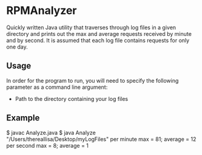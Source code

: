 RPMAnalyzer
==============

Quickly written Java utility that traverses through log files in a given directory and prints out the max and average requests received by minute and by second.  It is assumed that each log file contains requests for only one day.

Usage
-----
In order for the program to run, you will need to specify the following parameter as a command line argument:
* Path to the directory containing your log files 

Example
-------
$ javac Analyze.java
$ java Analyze "/Users/thereallisa/Desktop/myLogFiles"
per minute  max = 81; average = 12
per second  max = 8; average = 1
